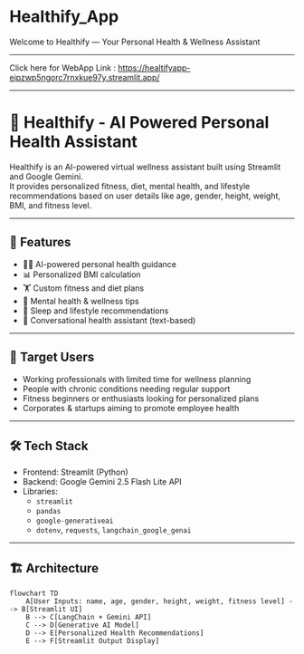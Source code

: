 # Healthify_App
Welcome to Healthify — Your Personal Health & Wellness Assistant
_______________________________________________________________________________

Click here for  WebApp Link : https://healtifyapp-eipzwp5ngorc7rnxkue97y.streamlit.app/

_______________________________________________________________________________


# 🧘 Healthify - AI Powered Personal Health Assistant  

Healthify is an AI-powered virtual wellness assistant built using Streamlit and Google Gemini.  
It provides personalized fitness, diet, mental health, and lifestyle recommendations based on user details like age, gender, height, weight, BMI, and fitness level.  

---

## 🚀 Features
- 🧑‍⚕️ AI-powered personal health guidance  
- 📊 Personalized BMI calculation  
- 🏋️ Custom fitness and diet plans  
- 🧠 Mental health & wellness tips  
- 🛌 Sleep and lifestyle recommendations  
- 🎤 Conversational health assistant (text-based)  

---

## 🎯 Target Users
- Working professionals with limited time for wellness planning  
- People with chronic conditions needing regular support  
- Fitness beginners or enthusiasts looking for personalized plans  
- Corporates & startups aiming to promote employee health  

---

## 🛠️ Tech Stack
- Frontend: Streamlit (Python)  
- Backend: Google Gemini 2.5 Flash Lite API  
- Libraries:  
  - `streamlit`  
  - `pandas`  
  - `google-generativeai`  
  - `dotenv`, `requests`, `langchain_google_genai`  

---

## 🏗️ Architecture
```mermaid
flowchart TD
    A[User Inputs: name, age, gender, height, weight, fitness level] --> B[Streamlit UI]
    B --> C[LangChain + Gemini API]
    C --> D[Generative AI Model]
    D --> E[Personalized Health Recommendations]
    E --> F[Streamlit Output Display]
